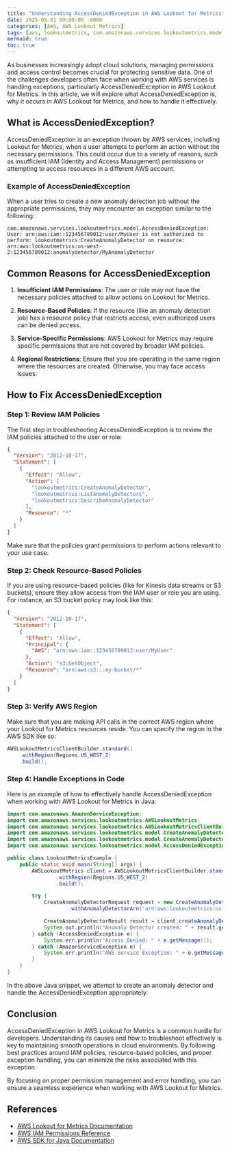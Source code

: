 ```yaml
---
title: "Understanding AccessDeniedException in AWS Lookout for Metrics"
date: 2025-05-31 09:00:00 -0000
categories: [AWS, AWS Lookout Metrics]
tags: [aws, lookoutmetrics, com.amazonaws.services.lookoutmetrics.model]
mermaid: true
toc: true
---
```



As businesses increasingly adopt cloud solutions, managing permissions and access control becomes crucial for protecting sensitive data. One of the challenges developers often face when working with AWS services is handling exceptions, particularly AccessDeniedException in AWS Lookout for Metrics. In this article, we will explore what AccessDeniedException is, why it occurs in AWS Lookout for Metrics, and how to handle it effectively.

## What is AccessDeniedException?

AccessDeniedException is an exception thrown by AWS services, including Lookout for Metrics, when a user attempts to perform an action without the necessary permissions. This could occur due to a variety of reasons, such as insufficient IAM (Identity and Access Management) permissions or attempting to access resources in a different AWS account.

### Example of AccessDeniedException

When a user tries to create a new anomaly detection job without the appropriate permissions, they may encounter an exception similar to the following:

```plaintext
com.amazonaws.services.lookoutmetrics.model.AccessDeniedException: User: arn:aws:iam::123456789012:user/MyUser is not authorized to perform: lookoutmetrics:CreateAnomalyDetector on resource: arn:aws:lookoutmetrics:us-west-2:123456789012:anomalydetector/MyAnomalyDetector
```

## Common Reasons for AccessDeniedException

1. **Insufficient IAM Permissions**: The user or role may not have the necessary policies attached to allow actions on Lookout for Metrics.

2. **Resource-Based Policies**: If the resource (like an anomaly detection job) has a resource policy that restricts access, even authorized users can be denied access.

3. **Service-Specific Permissions**: AWS Lookout for Metrics may require specific permissions that are not covered by broader IAM policies.

4. **Regional Restrictions**: Ensure that you are operating in the same region where the resources are created. Otherwise, you may face access issues.

## How to Fix AccessDeniedException

### Step 1: Review IAM Policies

The first step in troubleshooting AccessDeniedException is to review the IAM policies attached to the user or role:

```json
{
  "Version": "2012-10-17",
  "Statement": [
    {
      "Effect": "Allow",
      "Action": [
        "lookoutmetrics:CreateAnomalyDetector",
        "lookoutmetrics:ListAnomalyDetectors",
        "lookoutmetrics:DescribeAnomalyDetector"
      ],
      "Resource": "*"
    }
  ]
}
```

Make sure that the policies grant permissions to perform actions relevant to your use case.

### Step 2: Check Resource-Based Policies

If you are using resource-based policies (like for Kinesis data streams or S3 buckets), ensure they allow access from the IAM user or role you are using. For instance, an S3 bucket policy may look like this:

```json
{
  "Version": "2012-10-17",
  "Statement": [
    {
      "Effect": "Allow",
      "Principal": {
        "AWS": "arn:aws:iam::123456789012:user/MyUser"
      },
      "Action": "s3:GetObject",
      "Resource": "arn:aws:s3:::my-bucket/*"
    }
  ]
}
```

### Step 3: Verify AWS Region

Make sure that you are making API calls in the correct AWS region where your Lookout for Metrics resources reside. You can specify the region in the AWS SDK like so:

```java
AWSLookoutMetricsClientBuilder.standard()
    .withRegion(Regions.US_WEST_2)
    .build();
```

### Step 4: Handle Exceptions in Code

Here is an example of how to effectively handle AccessDeniedException when working with AWS Lookout for Metrics in Java:

```java
import com.amazonaws.AmazonServiceException;
import com.amazonaws.services.lookoutmetrics.AWSLookoutMetrics;
import com.amazonaws.services.lookoutmetrics.AWSLookoutMetricsClientBuilder;
import com.amazonaws.services.lookoutmetrics.model.CreateAnomalyDetectorRequest;
import com.amazonaws.services.lookoutmetrics.model.CreateAnomalyDetectorResult;
import com.amazonaws.services.lookoutmetrics.model.AccessDeniedException;

public class LookoutMetricsExample {
    public static void main(String[] args) {
        AWSLookoutMetrics client = AWSLookoutMetricsClientBuilder.standard()
                .withRegion(Regions.US_WEST_2)
                .build();

        try {
            CreateAnomalyDetectorRequest request = new CreateAnomalyDetectorRequest()
                    .withAnomalyDetectorArn("arn:aws:lookoutmetrics:us-west-2:123456789012:anomalydetector/MyAnomalyDetector");

            CreateAnomalyDetectorResult result = client.createAnomalyDetector(request);
            System.out.println("Anomaly Detector created: " + result.getAnomalyDetectorArn());
        } catch (AccessDeniedException e) {
            System.err.println("Access Denied: " + e.getMessage());
        } catch (AmazonServiceException e) {
            System.err.println("AWS Service Exception: " + e.getMessage());
        }
    }
}
```

In the above Java snippet, we attempt to create an anomaly detector and handle the AccessDeniedException appropriately.

## Conclusion

AccessDeniedException in AWS Lookout for Metrics is a common hurdle for developers. Understanding its causes and how to troubleshoot effectively is key to maintaining smooth operations in cloud environments. By following best practices around IAM policies, resource-based policies, and proper exception handling, you can minimize the risks associated with this exception.

By focusing on proper permission management and error handling, you can ensure a seamless experience when working with AWS Lookout for Metrics.

## References

- [AWS Lookout for Metrics Documentation](https://docs.aws.amazon.com/lookoutmetrics/latest/userguide/what-is.html)
- [AWS IAM Permissions Reference](https://docs.aws.amazon.com/IAM/latest/UserGuide/reference_policies_grammar.html)
- [AWS SDK for Java Documentation](https://docs.aws.amazon.com/sdk-for-java/latest/developer-guide/home.html)